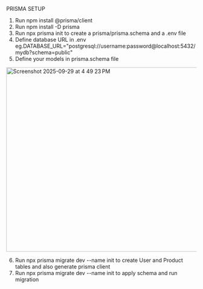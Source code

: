 PRISMA SETUP
1. Run npm install @prisma/client
2. Run npm install -D prisma
3. Run npx prisma init to create a prisma/prisma.schema and a .env file
4. Define database URL in .env eg.DATABASE_URL="postgresql://username:password@localhost:5432/mydb?schema=public"
5. Define your models in prisma.schema file
<img width="623" height="489" alt="Screenshot 2025-09-29 at 4 49 23 PM" src="https://github.com/user-attachments/assets/b1cfd2fb-bff6-4318-bd5f-dfcc25b498d7" />

6.  Run npx prisma migrate dev --name init to create User and Product tables and also generate prisma client
7.  Run npx prisma migrate dev --name init to apply schema and run migration
